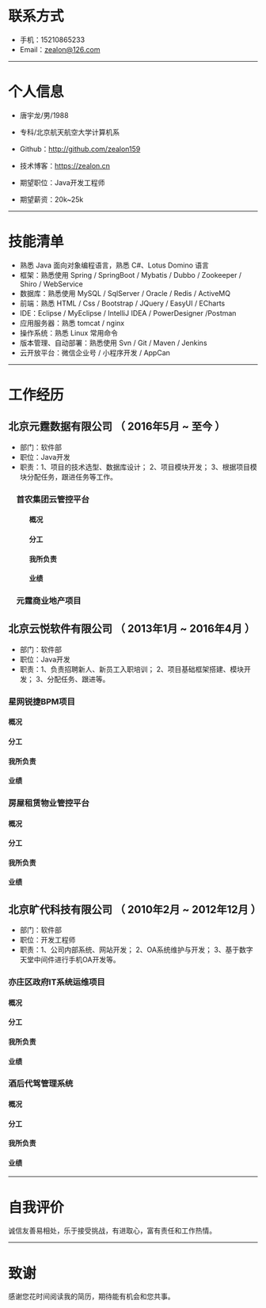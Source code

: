
# 联系方式

- 手机：15210865233
- Email：zealon@126.com

---

# 个人信息

 - 唐宇龙/男/1988
 - 专科/北京航天航空大学计算机系
 - Github：http://github.com/zealon159
 - 技术博客：https://zealon.cn

 - 期望职位：Java开发工程师
 - 期望薪资：20k~25k

---

# 技能清单

- 熟悉 Java 面向对象编程语言，熟悉 C#、Lotus Domino 语言
- 框架：熟悉使用 Spring / SpringBoot / Mybatis / Dubbo / Zookeeper / Shiro / WebService
- 数据库：熟悉使用 MySQL / SqlServer / Oracle / Redis / ActiveMQ
- 前端：熟悉 HTML / Css / Bootstrap / JQuery / EasyUI / ECharts
- IDE：Eclipse / MyEclipse / IntelliJ IDEA / PowerDesigner /Postman
- 应用服务器：熟悉 tomcat / nginx
- 操作系统：熟悉 Linux 常用命令
- 版本管理、自动部署：熟悉使用 Svn / Git / Maven / Jenkins
- 云开放平台：微信企业号 / 小程序开发 / AppCan

---

# 工作经历

## 北京元霆数据有限公司 （ 2016年5月 ~ 至今 ）
- 部门：软件部
- 职位：Java开发
- 职责：1、项目的技术选型、数据库设计； 2、项目模块开发； 3、根据项目模块分配任务，跟进任务等工作。
### &#8194;&#8194;首农集团云管控平台
#### &#8194;&#8194;&#8194;&#8194;&#8194;&#8194;概况

#### &#8194;&#8194;&#8194;&#8194;&#8194;&#8194;分工
#### &#8194;&#8194;&#8194;&#8194;&#8194;&#8194;我所负责
#### &#8194;&#8194;&#8194;&#8194;&#8194;&#8194;业绩
### &#8194;&#8194;元霆商业地产项目

## 北京云悦软件有限公司 （ 2013年1月 ~ 2016年4月 ）
- 部门：软件部
- 职位：Java开发
- 职责：1、负责招聘新人、新员工入职培训； 2、项目基础框架搭建、模块开发； 3、分配任务、跟进等。
### 星网锐捷BPM项目

#### 概况
#### 分工
#### 我所负责
#### 业绩
### 房屋租赁物业管控平台
#### 概况
#### 分工
#### 我所负责
#### 业绩
## 北京旷代科技有限公司 （ 2010年2月 ~ 2012年12月 ）
- 部门：软件部
- 职位：开发工程师
- 职责：1、公司内部系统、网站开发； 2、OA系统维护与开发； 3、基于数字天堂中间件进行手机OA开发等。
### 亦庄区政府IT系统运维项目
#### 概况
#### 分工
#### 我所负责
#### 业绩
### 酒后代驾管理系统
#### 概况
#### 分工
#### 我所负责
#### 业绩

---

# 自我评价

诚信友善易相处，乐于接受挑战，有进取心，富有责任和工作热情。

---

# 致谢
感谢您花时间阅读我的简历，期待能有机会和您共事。
